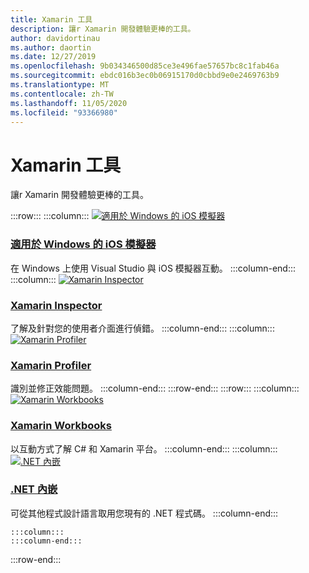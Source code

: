```yaml
---
title: Xamarin 工具
description: 讓r Xamarin 開發體驗更棒的工具。
author: davidortinau
ms.author: daortin
ms.date: 12/27/2019
ms.openlocfilehash: 9b034346500d85ce3e496fae57657bc8c1fab46a
ms.sourcegitcommit: ebdc016b3ec0b06915170d0cbbd9e0e2469763b9
ms.translationtype: MT
ms.contentlocale: zh-TW
ms.lasthandoff: 11/05/2020
ms.locfileid: "93366980"
---
```

# <a name="xamarin-tools"></a>Xamarin 工具

讓r Xamarin 開發體驗更棒的工具。

:::row:::
    :::column:::
[![適用於 Windows 的 iOS 模擬器](~/media/index/xamarin-tools-windows-simulator.svg?branch=master)](~/tools/ios-simulator/index.md)

### <a name="ios-simulator-for-windows"></a>[適用於 Windows 的 iOS 模擬器](~/tools/ios-simulator/index.md)

在 Windows 上使用 Visual Studio 與 iOS 模擬器互動。
    :::column-end:::
    :::column:::
[![Xamarin Inspector](~/media/index/xamarin-tools-inspector.svg?branch=master)](~/tools/inspector/index.md)

### <a name="xamarin-inspector"></a>[Xamarin Inspector](~/tools/inspector/index.md)

了解及針對您的使用者介面進行偵錯。
    :::column-end:::
    :::column:::
[![Xamarin Profiler](~/media/index/xamarin-tools-profiler.svg?branch=master)](~/tools/profiler/index.md)

### <a name="xamarin-profiler"></a>[Xamarin Profiler](~/tools/profiler/index.md)

識別並修正效能問題。
    :::column-end:::
:::row-end:::
:::row:::
    :::column:::
[![Xamarin Workbooks](/media/illustrations/dynamics-resource-library.svg)](~/tools/workbooks/index.md)

### <a name="xamarin-workbooks"></a>[Xamarin Workbooks](~/tools/workbooks/index.md)

以互動方式了解 C# 和 Xamarin 平台。
    :::column-end:::
    :::column:::
[![.NET 內嵌](~/media/index/xamarin-cross-platform-dotnet-embedding.svg)](~/tools/dotnet-embedding/index.md)

### <a name="net-embedding"></a>[.NET 內嵌](~/tools/dotnet-embedding/index.md)

可從其他程式設計語言取用您現有的 .NET 程式碼。
    :::column-end:::

    :::column:::
    :::column-end:::
    
:::row-end:::